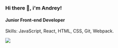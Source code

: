 ### Hi there 👋, i'm Andrey!
#### Junior Front-end Developer

Skills: JavaScript, React, HTML, CSS, Git, Webpack.

<img src='https://media.giphy.com/media/zOvBKUUEERdNm/giphy.gif'>
